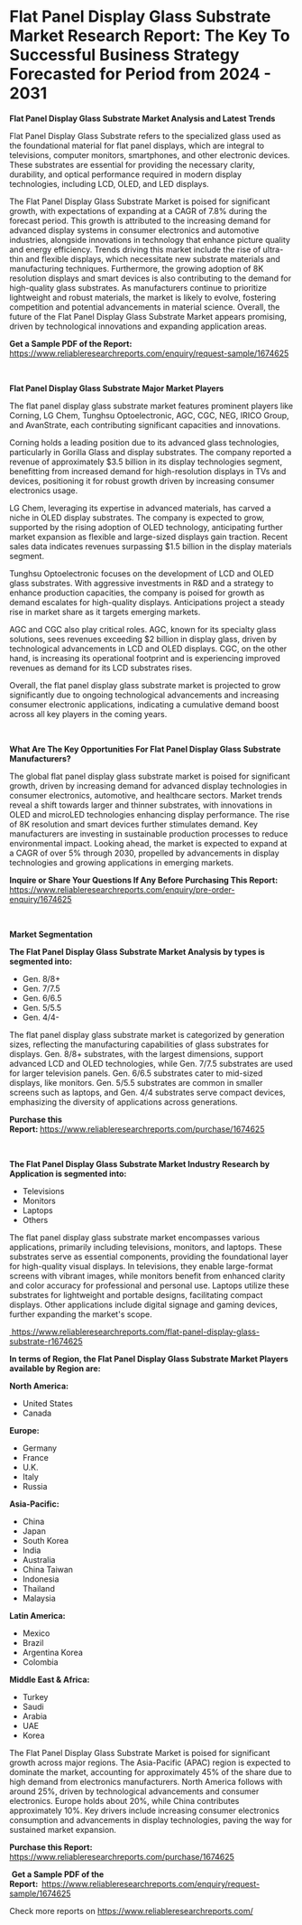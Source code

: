 <p><h1>Flat Panel Display Glass Substrate Market Research Report: The Key To Successful Business Strategy Forecasted for Period from 2024 - 2031</h1></p><p><strong>Flat Panel Display Glass Substrate Market Analysis and Latest Trends</strong></p>
<p><p>Flat Panel Display Glass Substrate refers to the specialized glass used as the foundational material for flat panel displays, which are integral to televisions, computer monitors, smartphones, and other electronic devices. These substrates are essential for providing the necessary clarity, durability, and optical performance required in modern display technologies, including LCD, OLED, and LED displays.</p><p>The Flat Panel Display Glass Substrate Market is poised for significant growth, with expectations of expanding at a CAGR of 7.8% during the forecast period. This growth is attributed to the increasing demand for advanced display systems in consumer electronics and automotive industries, alongside innovations in technology that enhance picture quality and energy efficiency. Trends driving this market include the rise of ultra-thin and flexible displays, which necessitate new substrate materials and manufacturing techniques. Furthermore, the growing adoption of 8K resolution displays and smart devices is also contributing to the demand for high-quality glass substrates. As manufacturers continue to prioritize lightweight and robust materials, the market is likely to evolve, fostering competition and potential advancements in material science. Overall, the future of the Flat Panel Display Glass Substrate Market appears promising, driven by technological innovations and expanding application areas.</p></p>
<p><strong>Get a Sample PDF of the Report:&nbsp;</strong> <a href="https://www.reliableresearchreports.com/enquiry/request-sample/1674625?utm_campaign=40&utm_medium=2&utm_source=Github&utm_content=ia&utm_term=28122024&utm_id=flat-panel-display-glass-substrate">https://www.reliableresearchreports.com/enquiry/request-sample/1674625</a></p>
<p>&nbsp;</p>
<p><strong>Flat Panel Display Glass Substrate Major Market Players</strong></p>
<p><p>The flat panel display glass substrate market features prominent players like Corning, LG Chem, Tunghsu Optoelectronic, AGC, CGC, NEG, IRICO Group, and AvanStrate, each contributing significant capacities and innovations.</p><p>Corning holds a leading position due to its advanced glass technologies, particularly in Gorilla Glass and display substrates. The company reported a revenue of approximately $3.5 billion in its display technologies segment, benefitting from increased demand for high-resolution displays in TVs and devices, positioning it for robust growth driven by increasing consumer electronics usage.</p><p>LG Chem, leveraging its expertise in advanced materials, has carved a niche in OLED display substrates. The company is expected to grow, supported by the rising adoption of OLED technology, anticipating further market expansion as flexible and large-sized displays gain traction. Recent sales data indicates revenues surpassing $1.5 billion in the display materials segment.</p><p>Tunghsu Optoelectronic focuses on the development of LCD and OLED glass substrates. With aggressive investments in R&D and a strategy to enhance production capacities, the company is poised for growth as demand escalates for high-quality displays. Anticipations project a steady rise in market share as it targets emerging markets.</p><p>AGC and CGC also play critical roles. AGC, known for its specialty glass solutions, sees revenues exceeding $2 billion in display glass, driven by technological advancements in LCD and OLED displays. CGC, on the other hand, is increasing its operational footprint and is experiencing improved revenues as demand for its LCD substrates rises.</p><p>Overall, the flat panel display glass substrate market is projected to grow significantly due to ongoing technological advancements and increasing consumer electronic applications, indicating a cumulative demand boost across all key players in the coming years.</p></p>
<p>&nbsp;</p>
<p><strong>What Are The Key Opportunities For Flat Panel Display Glass Substrate Manufacturers?</strong></p>
<p><p>The global flat panel display glass substrate market is poised for significant growth, driven by increasing demand for advanced display technologies in consumer electronics, automotive, and healthcare sectors. Market trends reveal a shift towards larger and thinner substrates, with innovations in OLED and microLED technologies enhancing display performance. The rise of 8K resolution and smart devices further stimulates demand. Key manufacturers are investing in sustainable production processes to reduce environmental impact. Looking ahead, the market is expected to expand at a CAGR of over 5% through 2030, propelled by advancements in display technologies and growing applications in emerging markets.</p></p>
<p><strong>Inquire or Share Your Questions If Any Before Purchasing This Report:</strong> <a href="https://www.reliableresearchreports.com/enquiry/pre-order-enquiry/1674625?utm_campaign=40&utm_medium=2&utm_source=Github&utm_content=ia&utm_term=28122024&utm_id=flat-panel-display-glass-substrate">https://www.reliableresearchreports.com/enquiry/pre-order-enquiry/1674625</a></p>
<p>&nbsp;</p>
<p><strong>Market Segmentation</strong></p>
<p><strong>The Flat Panel Display Glass Substrate Market Analysis by types is segmented into:</strong></p>
<p><ul><li>Gen. 8/8+</li><li>Gen. 7/7.5</li><li>Gen. 6/6.5</li><li>Gen. 5/5.5</li><li>Gen. 4/4-</li></ul></p>
<p><p>The flat panel display glass substrate market is categorized by generation sizes, reflecting the manufacturing capabilities of glass substrates for displays. Gen. 8/8+ substrates, with the largest dimensions, support advanced LCD and OLED technologies, while Gen. 7/7.5 substrates are used for larger television panels. Gen. 6/6.5 substrates cater to mid-sized displays, like monitors. Gen. 5/5.5 substrates are common in smaller screens such as laptops, and Gen. 4/4 substrates serve compact devices, emphasizing the diversity of applications across generations.</p></p>
<p><strong>Purchase this Report:&nbsp;</strong><a href="https://www.reliableresearchreports.com/purchase/1674625?utm_campaign=40&utm_medium=2&utm_source=Github&utm_content=ia&utm_term=28122024&utm_id=flat-panel-display-glass-substrate">https://www.reliableresearchreports.com/purchase/1674625</a></p>
<p>&nbsp;</p>
<p><strong>The Flat Panel Display Glass Substrate Market Industry Research by Application is segmented into:</strong></p>
<p><ul><li>Televisions</li><li>Monitors</li><li>Laptops</li><li>Others</li></ul></p>
<p><p>The flat panel display glass substrate market encompasses various applications, primarily including televisions, monitors, and laptops. These substrates serve as essential components, providing the foundational layer for high-quality visual displays. In televisions, they enable large-format screens with vibrant images, while monitors benefit from enhanced clarity and color accuracy for professional and personal use. Laptops utilize these substrates for lightweight and portable designs, facilitating compact displays. Other applications include digital signage and gaming devices, further expanding the market's scope.</p></p>
<p><a href="https://www.reliableresearchreports.com/flat-panel-display-glass-substrate-r1674625?utm_campaign=40&utm_medium=2&utm_source=Github&utm_content=ia&utm_term=28122024&utm_id=flat-panel-display-glass-substrate">&nbsp;https://www.reliableresearchreports.com/flat-panel-display-glass-substrate-r1674625</a></p>
<p><strong>In terms of Region, the Flat Panel Display Glass Substrate Market Players available by Region are:</strong></p>
<p>
    <p> <strong> North America: </strong>
        <ul>
            <li>United States</li>
            <li>Canada</li>
        </ul>
        </p> 
    <p> <strong> Europe: </strong>
        <ul>
            <li>Germany</li>
            <li>France</li>
            <li>U.K.</li>
            <li>Italy</li>
            <li>Russia</li>
        </ul>
        </p> 
    <p> <strong> Asia-Pacific: </strong>
        <ul>
            <li>China</li>
            <li>Japan</li>
            <li>South Korea</li>
            <li>India</li>
            <li>Australia</li>
            <li>China Taiwan</li>
            <li>Indonesia</li>
            <li>Thailand</li>
            <li>Malaysia</li>
        </ul>
        </p> 
    <p> <strong> Latin America: </strong>
        <ul>
            <li>Mexico</li>
            <li>Brazil</li>
            <li>Argentina Korea</li>
            <li>Colombia</li>
        </ul>
        </p> 
    <p> <strong> Middle East & Africa: </strong>
        <ul>
            <li>Turkey</li>
            <li>Saudi</li>
            <li>Arabia</li>
            <li>UAE</li>
            <li>Korea</li>
        </ul>
    </p>
    </p>
<p><p>The Flat Panel Display Glass Substrate Market is poised for significant growth across major regions. The Asia-Pacific (APAC) region is expected to dominate the market, accounting for approximately 45% of the share due to high demand from electronics manufacturers. North America follows with around 25%, driven by technological advancements and consumer electronics. Europe holds about 20%, while China contributes approximately 10%. Key drivers include increasing consumer electronics consumption and advancements in display technologies, paving the way for sustained market expansion.</p></p>
<p><strong>Purchase this Report: </strong><a href="https://www.reliableresearchreports.com/purchase/1674625?utm_campaign=40&utm_medium=2&utm_source=Github&utm_content=ia&utm_term=28122024&utm_id=flat-panel-display-glass-substrate">https://www.reliableresearchreports.com/purchase/1674625</a></p>
<p>&nbsp;<strong>Get a Sample PDF of the Report:&nbsp;&nbsp;</strong><a href="https://www.reliableresearchreports.com/enquiry/request-sample/1674625?utm_campaign=40&utm_medium=2&utm_source=Github&utm_content=ia&utm_term=28122024&utm_id=flat-panel-display-glass-substrate">https://www.reliableresearchreports.com/enquiry/request-sample/1674625</a></p>
<p><strong></strong></p>
<p>Check more reports on <a href="https://www.reliableresearchreports.com/?utm_campaign=40&utm_medium=2&utm_source=Github&utm_content=ia&utm_term=28122024&utm_id=flat-panel-display-glass-substrate">https://www.reliableresearchreports.com/</a></p>